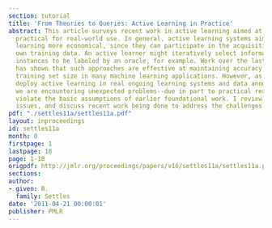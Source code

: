 ```yaml
---
section: tutorial
title: 'From Theories to Queries: Active Learning in Practice'
abstract: This article surveys recent work in active learning aimed at making it more
  practical for real-world use. In general, active learning systems aim to make machine
  learning more economical, since they can participate in the acquisition of their
  own training data. An active learner might iteratively select informative query
  instances to be labeled by an oracle, for example. Work over the last two decades
  has shown that such approaches are effective at maintaining accuracy while reducing
  training set size in many machine learning applications. However, as we begin to
  deploy active learning in real ongoing learning systems and data annotation projects,
  we are encountering unexpected problems--due in part to practical realities that
  violate the basic assumptions of earlier foundational work. I review some of these
  issues, and discuss recent work being done to address the challenges.
pdf: "./settles11a/settles11a.pdf"
layout: inproceedings
id: settles11a
month: 0
firstpage: 1
lastpage: 18
page: 1-18
origpdf: http://jmlr.org/proceedings/papers/v16/settles11a/settles11a.pdf
sections: 
author:
- given: B.
  family: Settles
date: '2011-04-21 00:00:01'
publisher: PMLR
---
```

